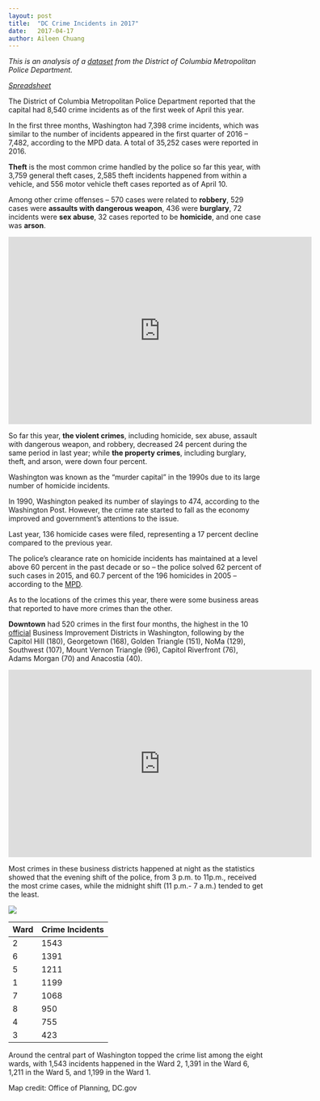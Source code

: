 ```yaml
---
layout: post
title:  "DC Crime Incidents in 2017"
date:   2017-04-17
author: Aileen Chuang
---
```


_This is an analysis of a [dataset](http://opendata.dc.gov/datasets/crime-incidents-in-2017) from the District of Columbia Metropolitan Police Department._

_[Spreadsheet](https://docs.google.com/spreadsheets/d/1yGdFzR3RH5_ScF9JZeEyym2S6YM4zcEUrr4GXh-rkj0/edit?usp=sharing)_

The District of Columbia Metropolitan Police Department reported that the capital had 8,540 crime incidents as of the first week of April this year.

In the first three months, Washington had 7,398 crime incidents, which was similar to the number of incidents appeared in the first quarter of 2016 – 7,482, according to the MPD data. A total of 35,252 cases were reported in 2016.

**Theft** is the most common crime handled by the police so far this year, with 3,759 general theft cases, 2,585 theft incidents happened from within a vehicle, and 556 motor vehicle theft cases reported as of April 10.

Among other crime offenses – 570 cases were related to **robbery**, 529 cases were **assaults with dangerous weapon**, 436 were **burglary**, 72 incidents were **sex abuse**, 32 cases reported to be **homicide**, and one case was **arson**.

<iframe width="600" height="371" seamless frameborder="0" scrolling="no" src="https://docs.google.com/spreadsheets/d/1yGdFzR3RH5_ScF9JZeEyym2S6YM4zcEUrr4GXh-rkj0/pubchart?oid=1433030493&amp;format=interactive"></iframe>

So far this year, **the violent crimes**, including homicide, sex abuse, assault with dangerous weapon, and robbery, decreased 24 percent during the same period in last year; while **the property crimes**, including burglary, theft, and arson, were down four percent.

Washington was known as the “murder capital” in the 1990s due to its large number of homicide incidents.

In 1990, Washington peaked its number of slayings to 474, according to the Washington Post. However, the crime rate started to fall as the economy improved and government’s attentions to the issue.

Last year, 136 homicide cases were filed, representing a 17 percent decline compared to the previous year.

The police’s clearance rate on homicide incidents has maintained at a level above 60 percent in the past decade or so – the police solved 62 percent of such cases in 2015, and 60.7 percent of the 196 homicides in 2005 – according to the [MPD](https://mpdc.dc.gov/page/homicide-closure-rates).

As to the locations of the crimes this year, there were some business areas that reported to have more crimes than the other.

**Downtown** had 520 crimes in the first four months, the highest in the 10 [official](https://dslbd.dc.gov/service/business-improvement-districts-bids) Business Improvement Districts in Washington, following by the Capitol Hill (180), Georgetown (168), Golden Triangle (151), NoMa (129), Southwest (107), Mount Vernon Triangle (96), Capitol Riverfront (76), Adams Morgan (70) and Anacostia (40).

<iframe width="600" height="371" seamless frameborder="0" scrolling="no" src="https://docs.google.com/spreadsheets/d/1yGdFzR3RH5_ScF9JZeEyym2S6YM4zcEUrr4GXh-rkj0/pubchart?oid=1807364030&amp;format=interactive"></iframe>

Most crimes in these business districts happened at night as the statistics showed that the evening shift of the police, from 3 p.m. to 11p.m., received the most crime cases, while the midnight shift (11 p.m.- 7 a.m.) tended to get the least.

![](https://planning.dc.gov/sites/default/files/dc/sites/op/page_content/images/wards_small.png)

| Ward   | Crime Incidents |
|--------|-----------------|
|  2     |  1543           |
|  6     |  1391           |
|  5     |  1211           |
|  1     |  1199           |
|  7     |  1068           |
|  8     |  950            |
|  4     |  755            |
|  3     |  423            |

Around the central part of Washington topped the crime list among the eight wards, with 1,543 incidents happened in the Ward 2, 1,391 in the Ward 6, 1,211 in the Ward 5, and 1,199 in the Ward 1.

Map credit: Office of Planning, DC.gov
